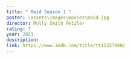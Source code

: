 ```yaml
---
title: " Maid Season 1 "
poster: \assets\images\movies\maid.jpg
director: Molly Smith Metzler
rating: 7
year: 2021
description:
link: https://www.imdb.com/title/tt11337908/
---
```

